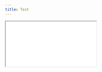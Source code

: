 ```yaml
---
title: Test
---
```


<html lang="en" dir="ltr">
  <head>
    <meta charset="utf-8">
    <title>First try</title>
  </head>
  <body>
    <iframe src="./example_map.html" title="Basic map with folium" style={{ border: "none", width: '800px', height: '300px' }}></iframe>
  </body>
</html>



